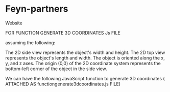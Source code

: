 # Feyn-partners
Website 

FOR FUNCTION GENERATE 3D COORDINATES Js FILE

assuming the following:

The 2D side view represents the object's width and height.
The 2D top view represents the object's length and width.
The object is oriented along the x, y, and z axes.
The origin (0,0) of the 2D coordinate system represents the bottom-left corner of the object in the side view.                                                       

We can have the following  JavaScript function to generate 3D coordinates ( ATTACHED AS functiongenerate3dcoordinates.js FILE)

